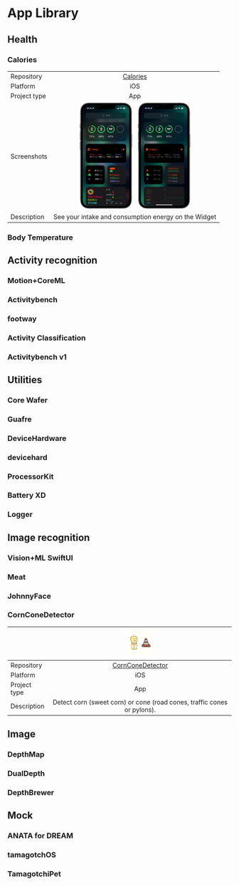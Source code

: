 # App Library

<!------
### Template

|              | <img src="" width=64>  |
|:------------ |:----------------------:|
| Repository   | []() |
| Platform     | iOS                    |
| Project type | App                    |
| Screenshots  | <img src="" width=256> |
| Description  | |
------>                     

## Health

### Calories

|              |   |
|:------------ |:----------------------:|
| Repository   | [Calories](https://github.com/Shakshi3104/Calories) |
| Platform     | iOS                    |
| Project type | App                    |
| Screenshots  | <img src="https://raw.githubusercontent.com/Shakshi3104/Calories/main/materials/screenshots.PNG" width=256> |
| Description  | See your intake and consumption energy on the Widget |

### Body Temperature

## Activity recognition

### Motion+CoreML

### Activitybench

### footway

### Activity Classification

### Activitybench v1

## Utilities

### Core Wafer

### Guafre

### DeviceHardware

### devicehard

### ProcessorKit

### Battery XD

### Logger

## Image recognition

### Vision+ML SwiftUI

### Meat

### JohnnyFace

### CornConeDetector

|              | <img src="https://raw.githubusercontent.com/Shakshi3104/CornConeDetector/main/materials/CornConeIcon.png" width=64> |
|:------------ |:-------------------------------------------------------------------------------------------------------------------:|
| Repository   | [CornConeDetector](https://github.com/Shakshi3104/CornConeDetector)                                                 |
| Platform     | iOS                                                                                                                 |
| Project type | App                                                                                                                 |
| Description  | Detect corn (sweet corn) or cone (road cones, traffic cones or pylons).                                             |

## Image

### DepthMap

### DualDepth

### DepthBrewer

## Mock

### ANATA for DREAM

### tamagotchOS

### TamagotchiPet
